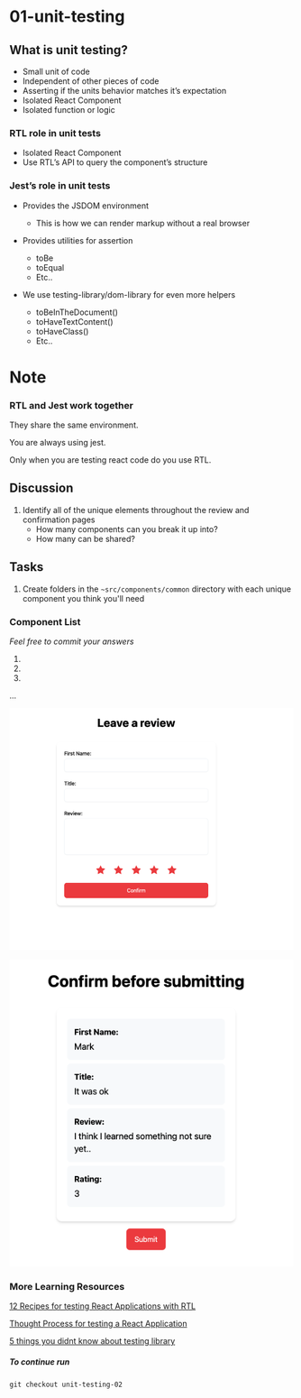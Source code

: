 # 01-unit-testing

## What is unit testing?

- Small unit of code
- Independent of other pieces of code
- Asserting if the units behavior matches it’s expectation
- Isolated React Component
- Isolated function or logic

### RTL role in unit tests

- Isolated React Component
- Use RTL’s API to query the component’s structure

### Jest’s role in unit tests

- Provides the JSDOM environment

  - This is how we can render markup without a real browser

- Provides utilities for assertion

  - toBe
  - toEqual
  - Etc..

- We use testing-library/dom-library for even more helpers
  - toBeInTheDocument()
  - toHaveTextContent()
  - toHaveClass()
  - Etc..

# Note

### RTL and Jest work together

They share the same environment.

You are always using jest.

Only when you are testing react code do you use RTL.

## Discussion

1. Identify all of the unique elements throughout the review and confirmation pages
   - How many components can you break it up into?
   - How many can be shared?

## Tasks

1. Create folders in the `~src/components/common` directory with each unique component you think you'll need

### Component List

_Feel free to commit your answers_

1.
2.
3.

...

![Review Form Wireframe](../public/review_form.png)

![Confirmation Page](../public/confirmation_page.png)

### More Learning Resources

[12 Recipes for testing React Applications with RTL](https://joaoforja.com/blog/recipes-for-testing-react-apps-tl/)

[Thought Process for testing a React Application](https://joaoforja.com/blog/how-to-write-tests-react-app-case-study/)

[5 things you didnt know about testing library](https://polvara.me/posts/five-things-you-didnt-know-about-testing-library)

##### To continue run

    git checkout unit-testing-02
